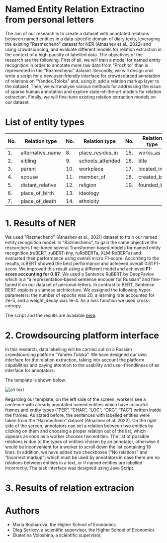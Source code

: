 # Named Entity Relation Extractino from personal letters

The aim of our research is to create a dataset with annotated relations between named entities in a data-specific domain of diary texts, leveraging the existing "Razmecheno" dataset for NER (Atnashev et al., 2022) and using crowdsourcing, and evaluate different models for relation extraction in the context of a high paucity of labelled data. The objectives of the research are the following. First of all, we will train a model for named entity recognition in order to annotate more raw data from “Prozhito” than is represented in the “Razmecheno” dataset. Secondly, we will design and write a script for a new user-friendly interface for crowdsourced annotation of relations on “Yandex.Toloka” and, using it, add a relation markup layer to the dataset. Then, we will analyse various methods for addressing the issue of sparse human annotation and explore state-of-the-art models for relation extraction. Finally, we will fine-tune existing relation extraction models on our dataset.

# List of entity types
|  No. | Relation type  | No.  | Relation type  |  No. | Relation type |
|---|---|---|---|---|---|
| 1.   | alternative_name  |  8. | place_resides_in  | 15.  | works_as  |
| 2.  |  sibling  | 9. | schools_attended  | 16.  | title  |				
| 3. |  parent | 10.  | workplace  | 17.  | located_in  |
| 4.  | spouse  | 11.  | member_of  | 18.  | created_by  |
| 5.  | distant_relative  |  12. | religion  | 19.  |  founded_by |
| 6.  |  place_of_birth | 13.  | ideology  |   |   |
| 7.  |  place_of_death | 14.  | ethnicity |   |   |
							
			
# 1. Results of NER
We used "Razmecheno" (Atnashev et al., 2021) dataset to train our named entity recognition model. In "Razmecheno", to gain the same objective the researchers fine-tuned several Transformer-based models for named entity recognition (ruBERT, ruBERT-tiny, ruRoBERTa, XLM-RoBERTa) and evaluated their performance using overall micro F1-score. According to the results, ruBERT showed the best performance and achieved overall 0.81 F1-score. We improved this result using a different model and achieved **F1-score accounting for 0.87**. We used a Sentence RuBERT by DeepPavlov which is a “a representation‑based sentence encoder for Russian” and fine-tuned it on our dataset of personal-letters. In contrast to BERT, Sentence BERT exploits a siamese architecture. We assigned the following hyper-parameters: the number of epochs was 20, a learning rate accounted for 2e-5, and a weight_decay was 1e-4. As a loss function we used cross-entropy.

The script and the results are available [here](https://github.com/soimmary/NEREL_thesis/blob/main/NER_model.ipynb).

# 2. Crowdsourcing platform interface
In this research, data labelling will be carried out on a Russian crowdsourcing platform “Yandex.Toloka”. We have designed our own interface for the relation extraction, taking into account the platform capabilities and paying attention to the usability and user-friendliness of an interface for annotators.

The template is shown below.

![alt text](http://url/to/img.png)

Regarding our template, on the left side of the screen, workers see a sentence with already annotated named entities which have colourful frames and entity types (“PER”, “CHAR”, “LOC”, “ORG”, “FAC”) written inside the frames. As stated before, the sentences with labelled entities were taken from the “Razmecheno” dataset (Atnashev et al. 2022). On the right side of the screen, annotators can set a relation between two entities by clicking on them and choosing a proper relation out of the list, which appears as soon as a worker chooses two entities. The list of possible relations is due to the types of entities chosen by an annotator, otherwise it would be inconvenient for a worker to scroll down the list containing 19 lines. In addition, we have added two checkboxes (“No relations” and “Incorrect markup”) which must be used by annotators in case there are no relations between entities in a text, or if named entities are labelled incorrectly. The task interface was designed using Java Script.

# 3. Results of relation extracion

# Authors

- Maria Bocharova, the Higher School of Economics
- Oleg Serikov, a scientific supervisor, the Higher School of Economics
- Ekaterina Voloshina, a scientific supervisor, 
